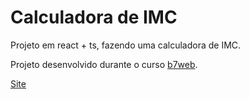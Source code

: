 # Calculadora de IMC

Projeto em react + ts, fazendo uma calculadora de IMC.


Projeto desenvolvido durante o curso [b7web](https://b7web.com.br).


[Site](...)